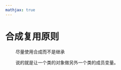 ```yaml
---
mathjax: true
---
```


# 合成复用原则
&emsp;&emsp; 尽量使用合成而不是继承
<!---more-->
&emsp;&emsp; 说的就是让一个类的对象做另外一个类的成员变量。

